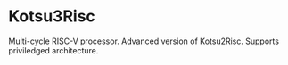 # Kotsu3Risc

Multi-cycle RISC-V processor.
Advanced version of Kotsu2Risc.
Supports priviledged architecture.